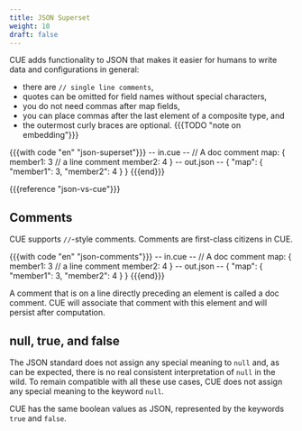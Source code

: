 ```yaml
---
title: JSON Superset
weight: 10
draft: false
---
```


CUE adds functionality to JSON that makes it easier for humans to write data and
configurations in general:

- there are `// single line comments`,
- quotes can be omitted for field names without special characters,
- you do not need commas after map fields,
- you can place commas after the last element of a composite type, and
- the outermost curly braces are optional. {{{TODO "note on embedding"}}}

{{{with code "en" "json-superset"}}}
-- in.cue --
// A doc comment
map: {
	member1: 3 // a line comment
	member2: 4
}
-- out.json --
{
    "map": {
        "member1": 3,
        "member2": 4
    }
}
{{{end}}}

{{{reference "json-vs-cue"}}}

<!-- TODO: Also useful for defining data: embedding, builtins, … -->

## Comments

CUE supports `//`-style comments. Comments are first-class citizens in CUE.

{{{with code "en" "json-comments"}}}
-- in.cue --
// A doc comment
map: {
	member1: 3 // a line comment
	member2: 4
}
-- out.json --
{
    "map": {
        "member1": 3,
        "member2": 4
    }
}
{{{end}}}

A comment that is on a line directly preceding an element is called a doc
comment. CUE will associate that comment with this element and will persist
after computation.

## null, true, and false

The JSON standard does not assign any special meaning to `null` and, as can be
expected, there is no real consistent interpretation of `null` in the wild. To
remain compatible with all these use cases, CUE does not assign any special
meaning to the keyword `null`.

CUE has the same boolean values as JSON, represented by the keywords `true` and
`false`.
